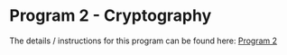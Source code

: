 # Program 2 - Cryptography

The details / instructions for this program can be found here: [Program 2](https://github.com/CS1342-F22/lecture-materials/blob/main/misc/program02/program02.md)